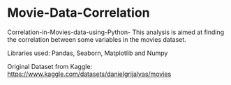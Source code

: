 # Movie-Data-Correlation
Correlation-in-Movies-data-using-Python-
This analysis is aimed at finding the correlation between some variables in the movies dataset.

Libraries used: Pandas, Seaborn, Matplotlib and Numpy

Original Dataset from Kaggle: https://www.kaggle.com/datasets/danielgrijalvas/movies
